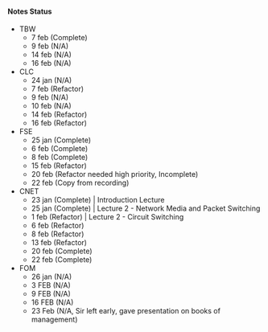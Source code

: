 #### Notes Status
- TBW
	- 7 feb (Complete)
	- 9 feb (N/A)
	- 14 feb (N/A)
	- 16 feb (N/A)
- CLC
	- 24 jan (N/A)
	- 7 feb (Refactor)
	- 9 feb (N/A)
	- 10 feb (N/A)
	- 14 feb (Refactor)
	- 16 feb (Refactor)
- FSE
	- 25 jan (Complete)
	- 6 feb (Complete)
	- 8 feb (Complete)
	- 15 feb (Refactor)
	- 20 feb (Refactor needed high priority, Incomplete)
	- 22 feb (Copy from recording)
- CNET
	- 23 jan (Complete) | Introduction Lecture
	- 25 jan (Complete) | Lecture 2 - Network Media and Packet Switching
	- 1 feb (Refactor) | Lecture 2 - Circuit Switching
	- 6 feb (Refactor)
	- 8 feb (Refactor)
	- 13 feb (Refactor)
	- 20 feb (Complete)
	- 22 feb (Complete)
- FOM
	- 26 jan (N/A)
	- 3 FEB (N/A)
	- 9 FEB (N/A)
	- 16 FEB (N/A)
	- 23 Feb (N/A, Sir left early, gave presentation on books of management)